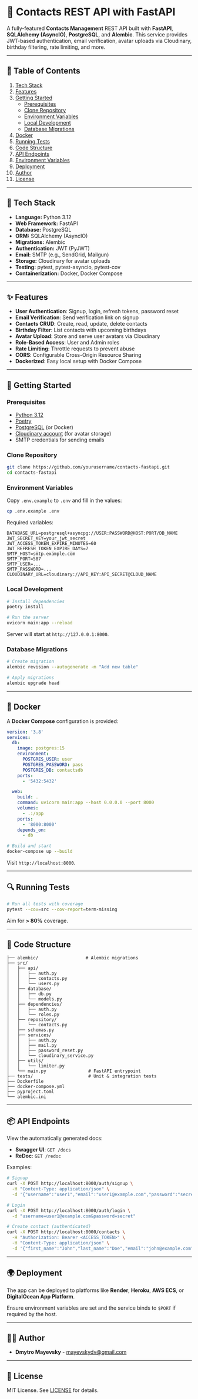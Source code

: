 # 📇 Contacts REST API with FastAPI

A fully-featured **Contacts Management** REST API built with **FastAPI**, **SQLAlchemy (AsyncIO)**, **PostgreSQL**, and **Alembic**. This service provides JWT-based authentication, email verification, avatar uploads via Cloudinary, birthday filtering, rate limiting, and more.

---

## 📝 Table of Contents
1. [Tech Stack](#-tech-stack)
2. [Features](#-features)
3. [Getting Started](#-getting-started)
   - [Prerequisites](#prerequisites)
   - [Clone Repository](#clone-repository)
   - [Environment Variables](#environment-variables)
   - [Local Development](#local-development)
   - [Database Migrations](#database-migrations)
4. [Docker](#-docker)
5. [Running Tests](#running-tests)
6. [Code Structure](#code-structure)
7. [API Endpoints](#api-endpoints)
8. [Environment Variables](#environment-variables-1)
9. [Deployment](#deployment)
10. [Author](#author)
11. [License](#license)

---

## 🚀 Tech Stack
- **Language:** Python 3.12
- **Web Framework:** FastAPI
- **Database:** PostgreSQL
- **ORM:** SQLAlchemy (AsyncIO)
- **Migrations:** Alembic
- **Authentication:** JWT (PyJWT)
- **Email:** SMTP (e.g., SendGrid, Mailgun)
- **Storage:** Cloudinary for avatar uploads
- **Testing:** pytest, pytest-asyncio, pytest-cov
- **Containerization:** Docker, Docker Compose

---

## ✨ Features
- **User Authentication**: Signup, login, refresh tokens, password reset
- **Email Verification**: Send verification link on signup
- **Contacts CRUD**: Create, read, update, delete contacts
- **Birthday Filter**: List contacts with upcoming birthdays
- **Avatar Upload**: Store and serve user avatars via Cloudinary
- **Role-Based Access**: User and Admin roles
- **Rate Limiting**: Throttle requests to prevent abuse
- **CORS**: Configurable Cross-Origin Resource Sharing
- **Dockerized**: Easy local setup with Docker Compose

---

## 🏁 Getting Started

### Prerequisites
- [Python 3.12](https://www.python.org/downloads/)
- [Poetry](https://python-poetry.org/)
- [PostgreSQL](https://www.postgresql.org/) (or Docker)
- [Cloudinary account](https://cloudinary.com/) (for avatar storage)
- SMTP credentials for sending emails

### Clone Repository
```bash
git clone https://github.com/yourusername/contacts-fastapi.git
cd contacts-fastapi
```

### Environment Variables
Copy `.env.example` to `.env` and fill in the values:
```bash
cp .env.example .env
```

Required variables:
```
DATABASE_URL=postgresql+asyncpg://USER:PASSWORD@HOST:PORT/DB_NAME
JWT_SECRET_KEY=your_jwt_secret
JWT_ACCESS_TOKEN_EXPIRE_MINUTES=60
JWT_REFRESH_TOKEN_EXPIRE_DAYS=7
SMTP_HOST=smtp.example.com
SMTP_PORT=587
SMTP_USER=...
SMTP_PASSWORD=...
CLOUDINARY_URL=cloudinary://API_KEY:API_SECRET@CLOUD_NAME
```

### Local Development
```bash
# Install dependencies
poetry install

# Run the server
uvicorn main:app --reload
```
Server will start at `http://127.0.0.1:8000`.

### Database Migrations
```bash
# Create migration
alembic revision --autogenerate -m "Add new table"

# Apply migrations
alembic upgrade head
```

---

## 🐳 Docker

A **Docker Compose** configuration is provided:
```yaml
version: '3.8'
services:
  db:
    image: postgres:15
    environment:
      POSTGRES_USER: user
      POSTGRES_PASSWORD: pass
      POSTGRES_DB: contactsdb
    ports:
      - '5432:5432'

  web:
    build: .
    command: uvicorn main:app --host 0.0.0.0 --port 8000
    volumes:
      - .:/app
    ports:
      - '8000:8000'
    depends_on:
      - db
```

```bash
# Build and start
docker-compose up --build
```
Visit `http://localhost:8000`.

---

## 🔍 Running Tests
```bash
# Run all tests with coverage
pytest --cov=src --cov-report=term-missing
```
Aim for **> 80%** coverage.

---

## 📂 Code Structure
```
├── alembic/                  # Alembic migrations
├── src/
│   ├── api/
│   │   ├── auth.py
│   │   ├── contacts.py
│   │   └── users.py
│   ├── database/
│   │   ├── db.py
│   │   └── models.py
│   ├── dependencies/
│   │   ├── auth.py
│   │   └── roles.py
│   ├── repository/
│   │   └── contacts.py
│   ├── schemas.py
│   ├── services/
│   │   ├── auth.py
│   │   ├── mail.py
│   │   ├── password_reset.py
│   │   └── cloudinary_service.py
│   ├── utils/
│   │   └── limiter.py
│   └── main.py                # FastAPI entrypoint
├── tests/                     # Unit & integration tests
├── Dockerfile
├── docker-compose.yml
├── pyproject.toml
└── alembic.ini
```

---

## 📦 API Endpoints
View the automatically generated docs:
- **Swagger UI**: `GET /docs`
- **ReDoc**: `GET /redoc`

Examples:
```bash
# Signup
curl -X POST http://localhost:8000/auth/signup \
  -H "Content-Type: application/json" \
  -d '{"username":"user1","email":"user1@example.com","password":"secret"}'

# Login
curl -X POST http://localhost:8000/auth/login \
  -d "username=user1@example.com&password=secret"

# Create contact (authenticated)
curl -X POST http://localhost:8000/contacts \
  -H "Authorization: Bearer <ACCESS_TOKEN>" \
  -H "Content-Type: application/json" \
  -d '{"first_name":"John","last_name":"Doe","email":"john@example.com","birthday":"1990-01-01"}'
```

---

## 🌍 Deployment
The app can be deployed to platforms like **Render**, **Heroku**, **AWS ECS**, or **DigitalOcean App Platform**.

Ensure environment variables are set and the service binds to `$PORT` if required by the host.

---

## 🧑‍💻 Author
- **Dmytro Mayevsky** - [mayevskydv@gmail.com](mailto:mayevskydv@gmail.com)

---

## 📜 License
MIT License. See [LICENSE](LICENSE) for details.

